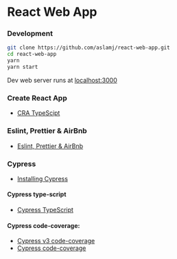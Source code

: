 # React Web  App

### Development
```bash
git clone https://github.com/aslamj/react-web-app.git
cd react-web-app
yarn
yarn start
```

Dev web server runs at [localhost:3000](http://localhost:3000)


### Create React App
* [CRA TypeScipt](https://create-react-app.dev/docs/adding-typescript/)

### Eslint, Prettier & AirBnb
* [Eslint, Prettier & AirBnb](https://itnext.io/how-to-setup-typescript-eslint-prettier-and-react-in-5-minutes-44cfe8af5081)

### Cypress
* [Installing Cypress](https://docs.cypress.io/guides/getting-started/installing-cypress.html#Adding-npm-scripts)

#### Cypress type-script
* [Cypress TypeScript](https://docs.cypress.io/guides/tooling/typescript-support.html#Types-for-plugins)

#### Cypress code-coverage:
* [Cypress v3 code-coverage](https://www.cypress.io/blog/2019/09/05/cypress-code-coverage-for-create-react-app-v3/)
* [Cypress code-coverage](https://github.com/cypress-io/code-coverage)
